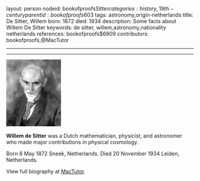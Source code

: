 layout: person
nodeid: bookofproofs$Sitter
categories: history,19th-century
parentid: bookofproofs$603
tags: astronomy,origin-netherlands
title: De Sitter, Willem
born: 1872
died: 1934
description: Some facts about Willem De Sitter
keywords: de sitter, willem,astronomy,nationality netherlands
references: bookofproofs$6909
contributors: bookofproofs,@MacTutor

---


---

![Sitter.jpg](https://github.com/bookofproofs/bookofproofs.github.io/blob/main/_sources/_assets/images/portraits/Sitter.jpg?raw=true)

**Willem de Sitter** was a Dutch mathematician, physicist, and astronomer who made major contributions in physical cosmology.

Born 6 May 1872 Sneek, Netherlands. Died 20 November 1934 Leiden, Netherlands.


View full biography at [MacTutor](https://mathshistory.st-andrews.ac.uk/Biographies/Sitter/).